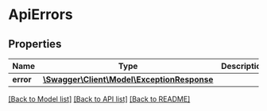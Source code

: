 # ApiErrors

## Properties
Name | Type | Description | Notes
------------ | ------------- | ------------- | -------------
**error** | [**\Swagger\Client\Model\ExceptionResponse**](ExceptionResponse.md) |  | [optional] 

[[Back to Model list]](../../README.md#documentation-for-models) [[Back to API list]](../../README.md#documentation-for-api-endpoints) [[Back to README]](../../README.md)

